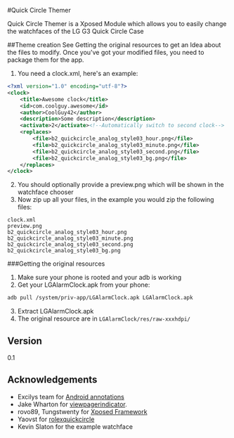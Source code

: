 #Quick Circle Themer

Quick Circle Themer is a Xposed Module which allows you to easily change the watchfaces of the LG G3 Quick Circle Case


##Theme creation
See Getting the original resources to get an Idea about the files to modify.
Once you've got your modified files, you need to package them for the app.
1. You need a clock.xml, here's an example:
```xml
<?xml version="1.0" encoding="utf-8"?>
<clock>
	<title>Awesome clock</title>
	<id>com.coolguy.awesome</id>
	<author>CoolGuy42</author>
	<description>Some description</description>
	<activate>2</activate><!--Automatically switch to second clock-->
	<replaces>
		<file>b2_quickcircle_analog_style03_hour.png</file>
		<file>b2_quickcircle_analog_style03_minute.png</file>
		<file>b2_quickcircle_analog_style03_second.png</file>
		<file>b2_quickcircle_analog_style03_bg.png</file>
	</replaces>
</clock>
```
2. You should optionally provide a preview.png which will be shown in the watchface chooser
3. Now zip up all your files, in the example you would zip the following files:
```
clock.xml
preview.png   
b2_quickcircle_analog_style03_hour.png
b2_quickcircle_analog_style03_minute.png
b2_quickcircle_analog_style03_second.png
b2_quickcircle_analog_style03_bg.png
```

###Getting the original resources
1. Make sure your phone is rooted and your adb is working
2. Get your LGAlarmClock.apk from your phone:
```sh
adb pull /system/priv-app/LGAlarmClock.apk LGAlarmClock.apk
```
3. Extract LGAlarmClock.apk
4. The original resource are in ```LGAlarmClock/res/raw-xxxhdpi/```

## Version
0.1

## Acknowledgements 
* Excilys team for [Android annotations](https://github.com/excilys/androidannotations/wiki)
* Jake Wharton for [viewpagerindicator](http://viewpagerindicator.com/).
* rovo89, Tungstwenty for [Xposed Framework](http://repo.xposed.info/)
* Yaovst for [rolexquickcircle](https://github.com/yoavst/rolexquickcircle)
* Kevin Slaton for the example watchface
